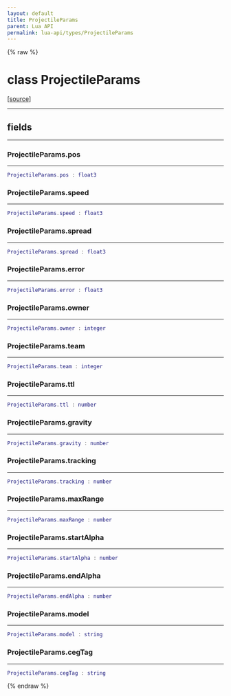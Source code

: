 ```yaml
---
layout: default
title: ProjectileParams
parent: Lua API
permalink: lua-api/types/ProjectileParams
---
```


{% raw %}

# class ProjectileParams





[<a href="https://github.com/beyond-all-reason/RecoilEngine/blob/b29554ca8a91605fa235eafe60ad740783359665/rts/Lua/LuaSyncedCtrl.cpp#L5060-L5076" target="_blank">source</a>]







---



## fields
---

### ProjectileParams.pos
---
```lua
ProjectileParams.pos : float3
```










### ProjectileParams.speed
---
```lua
ProjectileParams.speed : float3
```










### ProjectileParams.spread
---
```lua
ProjectileParams.spread : float3
```










### ProjectileParams.error
---
```lua
ProjectileParams.error : float3
```










### ProjectileParams.owner
---
```lua
ProjectileParams.owner : integer
```










### ProjectileParams.team
---
```lua
ProjectileParams.team : integer
```










### ProjectileParams.ttl
---
```lua
ProjectileParams.ttl : number
```










### ProjectileParams.gravity
---
```lua
ProjectileParams.gravity : number
```










### ProjectileParams.tracking
---
```lua
ProjectileParams.tracking : number
```










### ProjectileParams.maxRange
---
```lua
ProjectileParams.maxRange : number
```










### ProjectileParams.startAlpha
---
```lua
ProjectileParams.startAlpha : number
```










### ProjectileParams.endAlpha
---
```lua
ProjectileParams.endAlpha : number
```










### ProjectileParams.model
---
```lua
ProjectileParams.model : string
```










### ProjectileParams.cegTag
---
```lua
ProjectileParams.cegTag : string
```












{% endraw %}
